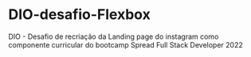 # DIO-desafio-Flexbox
DIO - Desafio de recriação da Landing page do instagram como componente curricular do bootcamp Spread Full Stack Developer 2022
